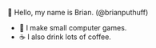 :bust_in_silhouette: Hello, my name is Brian. (@brianputhuff)
- :space_invader: I make small computer games.
- :coffee: I also drink lots of coffee.

<!---
brianputhuff/brianputhuff is a ✨ special ✨ repository because its `README.md` (this file) appears on your GitHub profile.
You can click the Preview link to take a look at your changes.
--->
